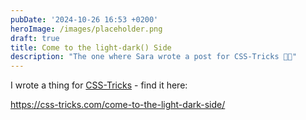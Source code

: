 ```yaml
---
pubDate: '2024-10-26 16:53 +0200'
heroImage: /images/placeholder.png
draft: true
title: Come to the light-dark() Side
description: "The one where Sara wrote a post for CSS-Tricks 🧡🎉"
---
```

I wrote a thing for [CSS-Tricks](https://css-tricks.com/) - find it here:

https://css-tricks.com/come-to-the-light-dark-side/